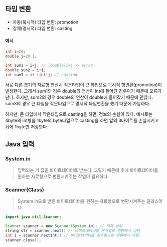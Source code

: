 ## 타입 변환
* 자동(묵시적) 타입 변환: promotion
* 강제(명시적) 타입 변환: casting

#### 예시
```java
int i=20;
double j=20.1;

int sum1 = i+j; // (double)i+j >> error 
double sun2 = i+j;
int sum3 = i+ (int)j; // casting
```

서로 다른 크기의 자료형 연산시 작은타입이 큰 타입으로 묵시적 형변환(promotion)이 발생한다. 그래서 sum1의 경우 double의 연산이 int에 들어간 경우이기 때문에 오류가 난다. 하지만, sum2의 경우 double의 연산이 double에 들어갔기 때문에 괜찮다. sum3의 경우 큰 타입을 작은타입으로 명시적 타입변환을 했기 때문에 가능하다.

하지만, 큰 타입에서 작은타입으로 casting을 하면, 정보의 손실이 있다.
예시로는 4byte의 int형을 1byte의 byte타입으로 casting을 하면 앞의 3바이트를 손실시키고 뒤에 1byte만 저장한다.

## Java 입력
### System.in
> 입력되는 키 값을 바이트데이터로 받는다. 그렇기 때문에 후에 바이트데이터를 원하는 자료형으로 변환시켜주는 작업이 필요하다.
### Scanner(Class)
> System.in으로 받은 바이트데이터를 원하는 자료형으로 변환시켜주는 클래스이다.
```java
import java.util.Scanner;

Scanner scanner = new Scanner(System.in); // 객체 생성
string str = scanner.next() // 바이트데이터를 문자열로 변환해서 리턴
int i = scanner.nextInt() // 바이트데이터를 정수형으로 변환해서 리턴
scanner.close();
```